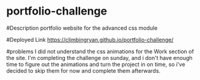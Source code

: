 # portfolio-challenge

#Description
portfolio website for the advanced css module

#Deployed Link
https://climbingryan.github.io/portfolio-challenge/

#problems
I did not understand the css animations for the Work section of the site.
I'm completing the challenge on sunday, and i don't  have enough time to figure
out the animations and turn the project in on time, so i've decided to skip them
for now and complete them afterwards. 
